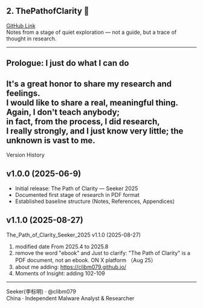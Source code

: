 ## 2. **ThePathofClarity** 📖
[GitHub Link](https://github.com/clibm079/ThePathofClarity)  
Notes from a stage of quiet exploration — not a guide, but a trace of thought in research.

---
## Prologue: I just do what I can do

It's a great honor to share my research and feelings.   
I would like to share a real, meaningful thing.    
Again, I don't teach anybody;    
in fact, from the process, I did research,   
I really strongly, and I just know very little; the unknown is vast to me.
---

Version History

## v1.0.0 (2025-06-9)
- Initial release: The Path of Clarity — Seeker 2025
- Documented first stage of research in PDF format
- Established baseline structure (Notes, References, Appendices)

## v1.1.0 (2025-08-27)
The_Path_of_Clarity_Seeker_2025 v1.1.0 (2025-08-27)
1.  modified date From 2025.4 to 2025.8
2.  remove the word "ebook" and Just to clarify: "The Path of Clarity" is a PDF document, not an ebook. ON X platform （Aug 25）
3.  about me adding: https://clibm079.github.io/
4.  Moments of Insight: adding 102-109


______________________________________________________________
Seeker(李标明) · @clibm079    
China · Independent Malware Analyst & Researcher 

